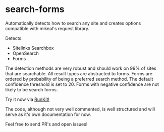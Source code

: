 # search-forms
Automatically detects how to search any site and creates options compatible with mikeal's request library.

Detects:
* Sitelinks Searchbox
* OpenSearch
* Forms

The detection methods are very robust and should work on 99% of sites that are searchable.
All result types are abstracted to forms.
Forms are ordered by probability of being a preferred search method.
The default confidence threshold is set to 20.
Forms with negative confidence are not likely to be search forms.

Try it now via [RunKit!](https://pro-src.github.io/search-forms/)

The code, although not very well commented, is well structured and will serve as it's own documentation for now.

Feel free to send PR's and open issues!
